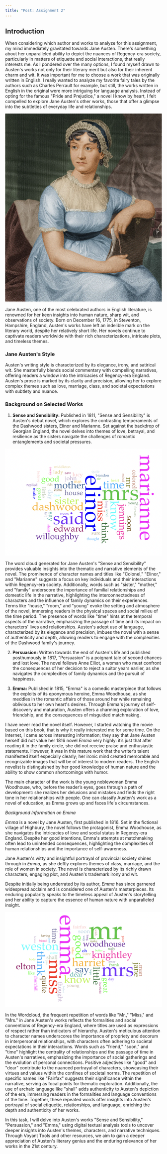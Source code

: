 ```yaml
---
title: "Post: Assignment 2"
---
```


## Introduction

When considering which author and works to analyze for this assignment, my mind immediately gravitated towards Jane Austen. There's something about her unparalleled ability to depict the nuances of Regency-era society, particularly in matters of etiquette and social interactions, that really interests me. As I pondered over the many options, I found myself drawn to Austen's works not only for their literary merit but also for their inherent charm and wit. It was important for me to choose a work that was originally written in English. I really wanted to analyze my favorite fairy tales by the authors such as Charles Perrault for example, but still, the works written in English in the original were more intriguing for language analysis. Instead of opting for the famous "Pride and Prejudice," a novel I know by heart, I felt compelled to explore Jane Austen's other works, those that offer a glimpse into the subtleties of everyday life and relationships.

![Alt Text](/assets/images/imageJane.jpg)

Jane Austen, one of the most celebrated authors in English literature, is renowned for her keen insights into human nature, sharp wit, and observations of society. Born on December 16, 1775, in Steventon, Hampshire, England, Austen's works have left an indelible mark on the literary world, despite her relatively short life. Her novels continue to captivate readers worldwide with their rich characterizations, intricate plots, and timeless themes.

### Jane Austen's Style

Austen's writing style is characterized by its elegance, irony, and satirical wit. She masterfully blends social commentary with compelling narratives, offering readers a window into the intricacies of Regency-era England. Austen's prose is marked by its clarity and precision, allowing her to explore complex themes such as love, marriage, class, and societal expectations with subtlety and nuance.

### Background on Selected Works

1. **Sense and Sensibility:** Published in 1811, "Sense and Sensibility" is Austen's debut novel, which explores the contrasting temperaments of the Dashwood sisters, Elinor and Marianne. Set against the backdrop of Georgian England, the novel delves into themes of love, betrayal, and resilience as the sisters navigate the challenges of romantic entanglements and societal pressures.

![Alt Text](/assets/images/imageSense.jpg)

The word cloud generated for Jane Austen's "Sense and Sensibility" provides valuable insights into the thematic and narrative elements of the novel. The prominence of character names and titles like "Colonel," "Elinor," and "Marianne" suggests a focus on key individuals and their interactions within Regency-era society. Additionally, words such as "sister," "mother," and "family" underscore the importance of familial relationships and domestic life in the narrative, highlighting the interconnectedness of characters and the influence of family dynamics on their experiences. Terms like "house," "room," and "young" evoke the setting and atmosphere of the novel, immersing readers in the physical spaces and social milieu of the time period. The presence of words like "time" hints at the temporal aspects of the narrative, emphasizing the passage of time and its impact on characters' lives and relationships. Austen's adept use of language, characterized by its elegance and precision, imbues the novel with a sense of authenticity and depth, allowing readers to engage with the complexities of the Dashwood family's journey. 



2. **Persuasion:** Written towards the end of Austen's life and published posthumously in 1817, "Persuasion" is a poignant tale of second chances and lost love. The novel follows Anne Elliot, a woman who must confront the consequences of her decision to reject a suitor years earlier, as she navigates the complexities of family dynamics and the pursuit of happiness.

3. **Emma:** Published in 1815, "Emma" is a comedic masterpiece that follows the exploits of its eponymous heroine, Emma Woodhouse, as she meddles in the romantic affairs of those around her while remaining oblivious to her own heart's desires. Through Emma's journey of self-discovery and maturation, Austen offers a charming exploration of love, friendship, and the consequences of misguided matchmaking.

I have never read the novel itself.  However, I started watching the movie based on this book, that is why it really interested me for some time.  On the Internet, I came across interesting information; they say that Jane Austen herself did not value her 1816 novel *Emma* very highly: it’s just that after reading it in the family circle, she did not receive praise and enthusiastic statements. However, it was in this mature work that the writer’s talent manifested itself especially clearly; her ironic mind created memorable and recognizable images that will be of interest to modern readers. The English novelist is distinguished by her good knowledge of human nature and the ability to show common shortcomings with humor.

The main character of the work is the young noblewoman Emma Woodhouse, who, before the reader’s eyes, goes through a path of development: she realizes her delusions and mistakes and finds the right tone in her relationships with people. One can classify Austen's work as a novel of education, as Emma grows up and faces life's circumstances.

*Background Information on Emma*

*Emma* is a novel by Jane Austen, first published in 1816. Set in the fictional village of Highbury, the novel follows the protagonist, Emma Woodhouse, as she navigates the intricacies of love and social status in Regency-era England. Despite her good intentions, Emma's attempts at matchmaking often lead to unintended consequences, highlighting the complexities of human relationships and the importance of self-awareness.

Jane Austen's witty and insightful portrayal of provincial society shines through in *Emma,* as she deftly explores themes of class, marriage, and the role of women in society. The novel is characterized by its richly drawn characters, engaging plot, and Austen's trademark irony and wit.

Despite initially being underrated by its author, *Emma* has since garnered widespread acclaim and is considered one of Austen's masterpieces. Its enduring popularity speaks to the timeless appeal of Austen's storytelling and her ability to capture the essence of human nature with unparalleled insight.

![Alt Text](/assets/images/imageEmma.jpg)

In the Wordcloud, the frequent repetition of words like "Mr.," "Miss," and "Mrs." in Jane Austen's works reflects the formalities and social conventions of Regency-era England, where titles are used as expressions of respect rather than indicators of hierarchy. Austen's meticulous attention to character names underscores the importance of propriety and decorum in interpersonal relationships, with characters often adhering to societal expectations in their interactions. Words such as "friend," "soon," and "time" highlight the centrality of relationships and the passage of time in Austen's narratives, emphasizing the importance of social gatherings and the evolution of personal connections. Positive adjectives like "good" and "dear" contribute to the nuanced portrayal of characters, showcasing their virtues and values within the confines of societal norms. The repetition of specific names like "Fairfax" suggests their significance within the narrative, serving as focal points for thematic exploration. Additionally, the use of archaic language like "shall" adds authenticity to Austen's depiction of the era, immersing readers in the formalities and language conventions of the time. Together, these repeated words offer insights into Austen's portrayal of social etiquette, relationships, and language, enriching the depth and authenticity of her works.




In this task, I will delve into Austen's works "Sense and Sensibility," "Persuasion," and "Emma," using digital textual analysis tools to uncover deeper insights into Austen's themes, characters, and narrative techniques. Through Voyant Tools and other resources, we aim to gain a deeper appreciation of Austen's literary genius and the enduring relevance of her works in the 21st century.
